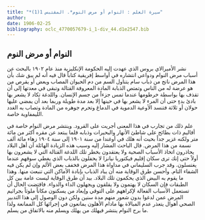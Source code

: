 ```yaml
---
title: "*سيرة العلم : النوام أو مرض النوم*. المقتبس 1(1)"
author: 
date: 1906-02-25
bibliography: oclc_4770057679-i_1-div_44.d1e2547.bib
---
```




##  النوام أو مرض النوم 


 نشر الأميرالاي بروس الذي عهدت إليه الحكومة الإنكليزية منذ عام  ١٩٠٢  بالبحث عن أسباب مرض النوام ودواعي انتشاره في أواسط إفريقية كتاباً قال فيه أنه لم يبق شك بأن هذا المرض ناتج من ذباب سام يتناول السم من دم الحيوان المصاب ويعض أو يقرص من هو عرضة له من الناس وتمتص الذبابة المادة المعروفة القتالة وتبقى في معدتها إلى أن تقذف بها بواسطة خرطومها عندما تمس جزءاً من جسم الإنسان. واللدغة تكاد لا يشعر بها بادئ بدءٍ حتى أن المرء لا يشعر بها في حينها إلا بعد مدة طويلة وربما بعد أن يمضي عليها حولان أو  ثلاثة  فتنسد الأوعية الدموية في الدماغ وتحرم جوهره من المادة وتصاب به الغدد الليمفاوية خاصة. 

 علم ذلك من تجارب في هذا المعنى أجريت على القرود. وينتشر مرض النوام خاصة في أقاليم ذات بطائح على شاطئ الأنهار والبحيرات وذبابه قلما يبتعد عن مقره أكثر من  مائة  متر ولكنه غزير جداً بحيث أنه هلك في أوغندا من سنة  ١٩٠١  إلى سنة  ١٩٠٤  زهاء  مائة  ألف  نسمة من هذا المرض. قال الباحث المشار إليه وسبب هذه الزيادة الهائلة أن أهل البلاد يحاذرون اتخاذ الأسباب الصحية ولا يعتقدون بخطر تلك اللدغة القتالة التي لا يشعرون بها   أولاً حتى إنك ترى سكان إقليم فيكتوريا نيانزا لا يحفلون بالذباب الذي يغطي سوقهم عندما يغتسلون. وقد جرب السليماني في مداواة هذا المرض فخفف بعض الألم وإن لم يكن فيه الشفاء التام. وأحسن طرق الوقاية منه أن يباد الذباب بإبادة الأماكن التي تنبعث منها. وهذا ما يقوم به البيض الذي يحكمون تلك البلاد. بيد أن طرق الوقاية ليست عامة بين كل الطبقات فإن السكان لا يهتمون ولا يقلقون ويجهلون الداء والدواء. فاقتضت الحال أن تستعمل الأسباب الفعالة لإكراههم على التوقي وإبعاد من يسكنون مكاناً ملوثاً بجراثيم   المرض عمن لدغوا بدون شعور منهم مدة سنين ولكن دون الوصول إلى هذا التدبير الصحي أهوال يتعذر عدم المبالاة بها مادام الأهلون يمانعون في إجرائها كل الممانعة ولذا ما برح النوام ينتشر فيهلك من يهلك ويسلم منه بالاتفاق من يسلم. 
